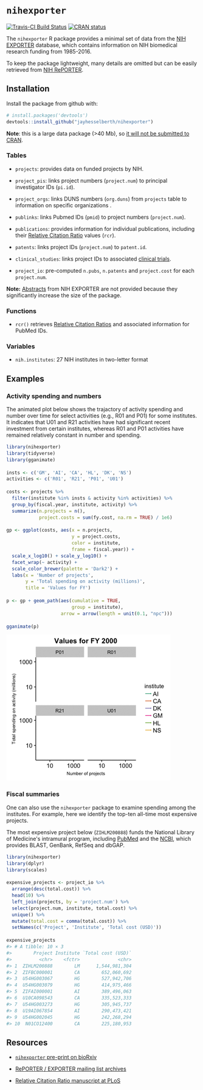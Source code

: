 
`nihexporter`
=============

[![Travis-CI Build Status](https://travis-ci.org/jayhesselberth/nihexporter.png?branch=master)](https://travis-ci.org/jayhesselberth/nihexporter) [![CRAN status](https://www.r-pkg.org/badges/version/nihexporter)](https://www.r-pkg.org/badges/version/nihexporter)

The `nihexporter` R package provides a minimal set of data from the [NIH EXPORTER](http://exporter.nih.gov/default.aspx) database, which contains information on NIH biomedical research funding from 1985-2016.

To keep the package lightweight, many details are omitted but can be easily retrieved from [NIH RePORTER](https://projectreporter.nih.gov/).

Installation
------------

Install the package from github with:

``` r
# install.packages('devtools')
devtools::install_github("jayhesselberth/nihexporter")
```

**Note**: this is a large data package (&gt;40 Mb), so [it will not be submitted to CRAN](http://thecoatlessprofessor.com/programming/size-and-limitations-of-packages-on-cran/).

### Tables

-   `projects`: provides data on funded projects by NIH.

-   `project_pis`: links project numbers (`project.num`) to principal investigator IDs (`pi.id`).

-   `project_orgs`: links DUNS numbers (`org.duns`) from `projects` table to information on specific organizations .

-   `publinks`: links Pubmed IDs (`pmid`) to project numbers (`project.num`).

-   `publications`: provides information for individual publications, including their [Relative Citation Ratio](https://icite.od.nih.gov) values (`rcr`).

-   `patents`: links project IDs (`project.num`) to `patent.id`.

-   `clinical_studies`: links project IDs to associated [clinical trials](https://clinicaltrials.gov/).

-   `project_io`: pre-computed `n.pubs`, `n.patents` and `project.cost` for each `project.num`.

**Note:** [Abstracts](https://exporter.nih.gov/ExPORTER_Catalog.aspx?sid=0&index=1) from NIH EXPORTER are not provided because they significantly increase the size of the package.

### Functions

-   `rcr()` retrieves [Relative Citation Ratios](https://icite.od.nih.gov/) and associated information for PubMed IDs.

### Variables

-   `nih.institutes`: 27 NIH institutes in two-letter format

Examples
--------

### Activity spending and numbers

The animated plot below shows the trajactory of activity spending and number over time for select activities (e.g., R01 and P01) for some institutes. It indicates that U01 and R21 activities have had significant recent investment from certain institutes, whereas R01 and P01 activities have remained relatively constant in number and spending.

``` r
library(nihexporter)
library(tidyverse)
library(gganimate)

insts <- c('GM', 'AI', 'CA', 'HL', 'DK', 'NS')
activities <- c('R01', 'R21', 'P01', 'U01')

costs <- projects %>%
  filter(institute %in% insts & activity %in% activities) %>%
  group_by(fiscal.year, institute, activity) %>%
  summarize(n.projects = n(),
            project.costs = sum(fy.cost, na.rm = TRUE) / 1e6)

gp <- ggplot(costs, aes(x = n.projects,
                        y = project.costs,
                        color = institute,
                        frame = fiscal.year)) +
  scale_x_log10() + scale_y_log10() +
  facet_wrap(~ activity) +
  scale_color_brewer(palette = 'Dark2') +
  labs(x = 'Number of projects',
       y = 'Total spending on activity (millions)',
       title = 'Values for FY')

p <- gp + geom_path(aes(cumulative = TRUE,
                        group = institute),
                    arrow = arrow(length = unit(0.1, "npc")))

gganimate(p)
```

![''](img/README-cost-.gif)

### Fiscal summaries

One can also use the `nihexporter` package to examine spending among the institutes. For example, here we identify the top-ten all-time most expensive projects.

The most expensive project below (`ZIHLM200888`) funds the National Library of Medicine's intramural program, including [PubMed](http://pubmed.com) and the [NCBI](https://www.ncbi.nlm.nih.gov/), which provides BLAST, GenBank, RefSeq and dbGAP.

``` r
library(nihexporter)
library(dplyr)
library(scales)

expensive_projects <- project_io %>%
  arrange(desc(total.cost)) %>%
  head(10) %>% 
  left_join(projects, by = 'project.num') %>%
  select(project.num, institute, total.cost) %>% 
  unique() %>%
  mutate(total.cost = comma(total.cost)) %>%
  setNames(c('Project', 'Institute', 'Total cost (USD)'))

expensive_projects
#> # A tibble: 10 × 3
#>        Project Institute `Total cost (USD)`
#>          <chr>    <fctr>              <chr>
#> 1  ZIHLM200888        LM      1,544,981,304
#> 2  ZIFBC000001        CA        652,060,692
#> 3  U54HG003067        HG        527,942,706
#> 4  U54HG003079        HG        414,975,466
#> 5  ZIFAI000001        AI        389,496,063
#> 6  U10CA098543        CA        335,523,333
#> 7  U54HG003273        HG        305,945,737
#> 8  U19AI067854        AI        290,473,421
#> 9  U54HG002045        HG        242,268,294
#> 10  N01CO12400        CA        225,180,953
```

Resources
---------

-   [`nihexporter` pre-print on bioRxiv](http://biorxiv.org/content/early/2015/12/02/033456)

-   [RePORTER / EXPORTER mailing list archives](https://list.nih.gov/cgi-bin/wa.exe?A0=NIH-REPORT-PUBLIC-L)

-   [Relative Citation Ratio manuscript at PLoS](http://journals.plos.org/plosbiology/article?id=10.1371/journal.pbio.1002541)
